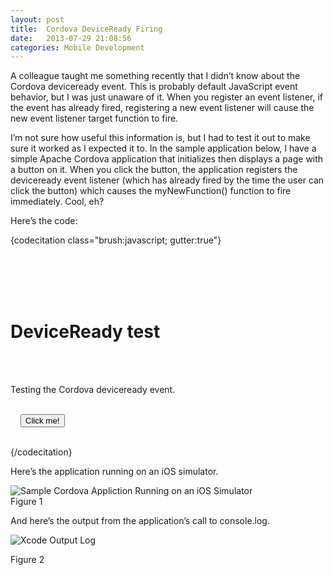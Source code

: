 ```yaml
---
layout: post
title:  Cordova DeviceReady Firing
date:   2013-07-29 21:08:56
categories: Mobile Development
---
```

A colleague taught me something recently that I didn’t know about the Cordova deviceready event. This is probably default JavaScript event behavior, but I was just unaware of it. When you register an event listener, if the event has already fired, registering a new event listener will cause the new event listener target function to fire.

I’m not sure how useful this information is, but I had to test it out to make sure it worked as I expected it to. In the sample application below, I have a simple Apache Cordova application that initializes then displays a page with a button on it. When you click the button, the application registers the deviceready event listener (which has already fired by the time the user can click the button) which causes the myNewFunction() function to fire immediately. Cool, eh?

Here’s the code:

{codecitation class="brush:javascript; gutter:true"}<!DOCTYPE html>  
<html>  
  <head>  
    <meta http-equiv="Content-type" content="text/html; charset=utf-8">  
    <meta name="viewport" id="viewport" content="width=device-width, height=device-height, initial-scale=1.0, maximum-scale=1.0, user-scalable=no;" />  
    <script type="text/javascript" charset="utf-8" src="cordova.js"></script>  
    <script type="text/javascript" charset="utf-8">  
    function onBodyLoad() {  
      document.addEventListener("deviceready", onDeviceReady, false);  
    }

    function onDeviceReady() {  
      console.log("DeviceReady Fired");  
      alert("DeviceReady Fired");  
    }  
      
    function myRegistFunction() {  
      console.log("myRegistFunction Fired");  
      console.log("Registering deviceReady listener");  
      document.addEventListener("deviceready", myNewFunction, false);  
    }  
          
    function myNewFunction() {  
      console.log("myNewFunction Fired");  
    }  
    </script>  
  </head>  
  <body onload="onBodyLoad()">  
    <h1>DeviceReady test</h1>  
    <p>Testing the Cordova deviceready event.</p>  
    <input type="button" value="Click me!" onclick="myRegistFunction();" />  
  </body>  
</html>{/codecitation}

Here’s the application running on an iOS simulator.

![Sample Cordova Appliction Running on an iOS Simulator](images/stories/2013/deviceready-sample-app.png)  
Figure 1

And here’s the output from the application’s call to console.log.

![Xcode Output Log](images/stories/2013/deviceready-sample-log.png)

Figure 2